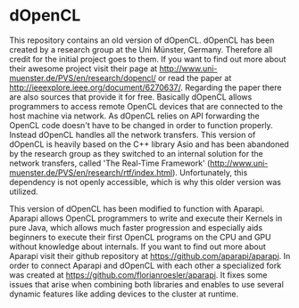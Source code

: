 # dOpenCL 

This repository contains an old version of dOpenCL. dOpenCL has been created by a research group at the Uni Münster, Germany. Therefore all credit for the initial project goes to them. If you want to find out more about their awesome project visit their page at http://www.uni-muenster.de/PVS/en/research/dopencl/ or read the paper at http://ieeexplore.ieee.org/document/6270637/. Regarding the paper there are also sources that provide it for free. Basically dOpenCL allows programmers to access remote OpenCL devices that are connected to the host machine via network. As dOpenCL relies on API forwarding the OpenCL code doesn't have to be changed in order to function properly. Instead dOpenCL handles all the network transfers. This version of dOpenCL is heavily based on the C++ library Asio and has been abandoned by the research group as they switched to an internal solution for the network transfers, called 'The Real-Time Framework' (http://www.uni-muenster.de/PVS/en/research/rtf/index.html). Unfortunately, this dependency is not openly accessible, which is why this older version was utilized.

This version of dOpenCL has been modified to function with Aparapi. Aparapi allows OpenCL programmers to write and execute their Kernels in pure Java, which allows much faster progression and especially aids beginners to execute their first OpenCL programs on the CPU and GPU without knowledge about internals. If you want to find out more about Aparapi visit their github repository at https://github.com/aparapi/aparapi. In order to connect Aparapi and dOpenCL with each other a specialized fork was created at https://github.com/florianroesler/aparapi. It fixes some issues that arise when combining both libraries and enables to use several dynamic features like adding devices to the cluster at runtime.
